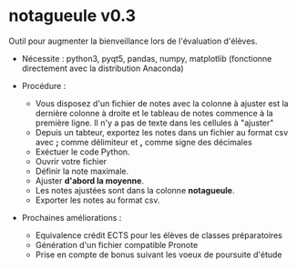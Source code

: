 # notagueule v0.3
Outil pour augmenter la bienveillance lors de l'évaluation d'élèves.

* Nécessite : python3, pyqt5, pandas, numpy, matplotlib (fonctionne directement avec la distribution Anaconda)
* Procédure : 
  * Vous disposez d'un fichier de notes avec la colonne à ajuster est la dernière colonne à droite et le tableau de notes commence à la première ligne. Il n'y a pas de texte dans les cellules à "ajuster"
  * Depuis un tabteur, exportez les notes dans un fichier au format csv avec **;** comme délimiteur et **,** comme signe des décimales
  * Exéctuer le code Python.
  * Ouvrir votre fichier
  * Définir la note maximale.
  * Ajuster **d'abord la moyenne**.
  * Les notes ajustées sont dans la colonne **notagueule**.
  * Exporter les notes au format csv.
  
  
* Prochaines améliorations :
  * Equivalence crédit ECTS pour les élèves de classes préparatoires
  * Génération d'un fichier compatible Pronote
  * Prise en compte de bonus suivant les voeux de poursuite d'étude





